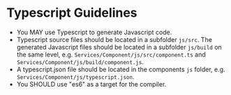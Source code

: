 # Typescript Guidelines

- You MAY use Typescript to generate Javascript code.
- Typescript source files should be located in a subfolder `js/src`. The generated Javascript files should be located in a subfolder `js/build` on the same level, e.g. `Services/Component/js/src/component.ts` and `Services/Component/js/build/component.js`.
- A typescript.json file should be located in the  components `js` folder, e.g. `Services/Component/js/typescript.json`.
- You SHOULD use "es6" as a target for the compiler.